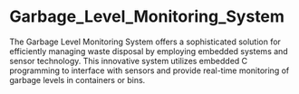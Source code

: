 # Garbage_Level_Monitoring_System
The Garbage Level Monitoring System offers a sophisticated solution for efficiently managing waste disposal by employing embedded systems and sensor technology. This innovative system utilizes embedded C programming to interface with sensors and provide real-time monitoring of garbage levels in containers or bins.
